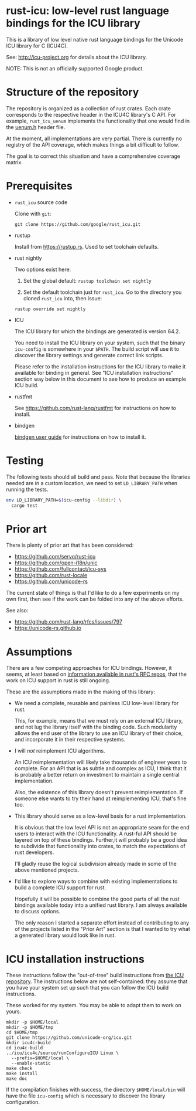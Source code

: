# rust-icu: low-level rust language bindings for the ICU library

This is a library of low level native rust language bindings for the Unicode
ICU library for C (ICU4C).

See: http://icu-project.org for details about the ICU library.

NOTE: This is not an officially supported Google product.

# Structure of the repository

The repository is organized as a collection of rust crates.  Each crate
corresponds to the respective header in the ICU4C library's C API.  For
example, `rust_icu_uenum` implements the functionality that one would find in
the [uenum.h](http://www.icu-project.org/apiref/icu4c/uenum_8h.html) header
file.

At the moment, all implementations are very partial.  There is currently no
registry of the API coverage, which makes things a bit difficult to follow.

The goal is to correct this situation and have a comprehensive coverage matrix.

# Prerequisites

* `rust_icu` source code

  Clone with `git`:
  
  ```
  git clone https://github.com/google/rust_icu.git
  ```

* rustup

  Install from https://rustup.rs.  Used to set toolchain defaults.
  
* rust nightly

  Two options exist here:
  
  1. Set the global default: `rustup toolchain set nightly`
  
  2. Set the default toolchain just for `rust_icu`.  Go to the directory you cloned `rust_icu` into, then issue:
  
  ```
  rustup override set nightly
  ```

* ICU

  The ICU library for which the bindings are generated is version 64.2.

  You need to install the ICU library on your system, such that the binary
  `icu-config` is somewhere in your `$PATH`.  The build script will use it to
  discover the library settings and generate correct link scripts.

  Please refer to the installation instructions for the ICU library to make it
  available for binding in general.  See "ICU installation instructions"
  section way below in this document to see how to produce an example ICU
  build.

* rustfmt

  See https://github.com/rust-lang/rustfmt for instructions on how to install.

* bindgen

  [bindgen user
  guide](https://rust-lang.github.io/rust-bindgen/command-line-usage.html) for
  instructions on how to install it.

# Testing

The following tests should all build and pass.  Note that because the libraries
needed are in a custom location, we need to set `LD_LIBRARY_PATH` when running
the tests.

```bash
env LD_LIBRARY_PATH=$(icu-config --libdir) \
  cargo test
```

# Prior art

There is plenty of prior art that has been considered:

* https://github.com/servo/rust-icu
* https://github.com/open-i18n/unic
* https://github.com/fullcontact/icu-sys
* https://github.com/rust-locale
* https://github.com/unicode-rs

The current state of things is that I'd like to do a few experiments on my own
first, then see if the work can be folded into any of the above efforts.

See also:

* https://github.com/rust-lang/rfcs/issues/797
* https://unicode-rs.github.io

# Assumptions

There are a few competing approaches for ICU bindings.  However, it seems, at
least based on [information available in rust's RFC
repos](https://github.com/rust-lang/rfcs/issues/797), that the work on ICU
support in rust is still ongoing.

These are the assumptions made in the making of this library:

* We need a complete, reusable and painless ICU low-level library for rust.

  This, for example, means that we must rely on an external ICU library, and not
  lug the library itself with the binding code.  Such modularity allows the end
  user of the library to use an ICU library of their choice, and incorporate it
  in their respective systems.

* I will *not* reimplement ICU algorithms.

  An ICU reimplementation will likely take thousands of engineer years to
  complete.  For an API that is as subtle and complex as ICU, I think that it
  is probably a better return on investment to maintain a single central
  implementation.

  Also, the existence of this library doesn't prevent reimplementation. If
  someone else wants to try their hand at reimplementing ICU, that's fine too.

* This library should serve as a low-level basis for a rust implementation.

  It is obvious that the low level API is not an appropriate seam for the end
  users to interact with the ICU functionality.  A rust-ful API should be
  layered on top of these bindings.  Further,it will probably be a good idea to
  subdivide that functionality into crates, to match the expectations of rust
  developers.

  I'll gladly reuse the logical subdivision already made in some of the above
  mentioned projects.

* I'd like to explore ways to combine with existing implementations to build a
  complete ICU support for rust.

  Hopefully it will be possible to combine the good parts of all the rust
  bindings available today into a unified rust library. I am always available to
  discuss options.

  The only reason I started a separate effort instead of contributing to any of
  the projects listed in the "Prior Art" section is that I wanted to try what
  a generated library would look like in rust.

# ICU installation instructions

These instructions follow the "out-of-tree" build instructions from [the ICU
repository](https://github.com/unicode-org/icu/blob/master/icu4c/readme.html).
The instructions below are not self-contained: they assume that you have your
system set up such that you can follow the ICU build instructions.

These worked for my system.  You may be able to adapt them to work on yours.

```
mkdir -p $HOME/local
mkdir -p $HOME/tmp
cd $HOME/tmp
git clone https://github.com/unicode-org/icu.git
mkdir icu4c-build
cd icu4c-build
../icu/icu4c/source/runConfigureICU Linux \
  --prefix=$HOME/local \
  --enable-static
make check
make install
make doc
```

If the compilation finishes with success, the directory `$HOME/local/bin` will
have the file `icu-config` which is necessary to discover the library
configuration.

